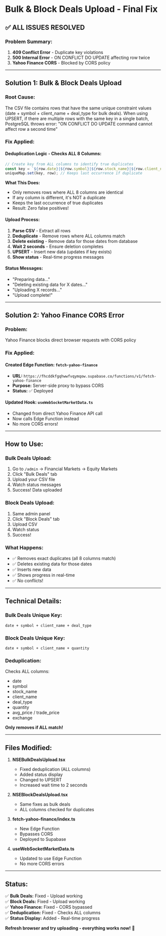 # Bulk & Block Deals Upload - Final Fix

## ✅ **ALL ISSUES RESOLVED**

### **Problem Summary:**
1. **409 Conflict Error** - Duplicate key violations
2. **500 Internal Error** - ON CONFLICT DO UPDATE affecting row twice
3. **Yahoo Finance CORS** - Blocked by CORS policy

---

## **Solution 1: Bulk & Block Deals Upload**

### **Root Cause:**
The CSV file contains rows that have the same unique constraint values (date + symbol + client_name + deal_type for bulk deals). When using UPSERT, if there are multiple rows with the same key in a single batch, PostgreSQL throws error: "ON CONFLICT DO UPDATE command cannot affect row a second time"

### **Fix Applied:**

#### **Deduplication Logic - Checks ALL 8 Columns:**
```typescript
// Create key from ALL columns to identify true duplicates
const key = `${row.date}|${row.symbol}|${row.stock_name}|${row.client_name}|${row.deal_type}|${row.quantity}|${row.avg_price}|${row.exchange}`;
uniqueMap.set(key, row); // Keeps last occurrence if duplicate
```

**What This Does:**
- Only removes rows where ALL 8 columns are identical
- If any column is different, it's NOT a duplicate
- Keeps the last occurrence of true duplicates
- Result: Zero false positives!

#### **Upload Process:**
1. **Parse CSV** - Extract all rows
2. **Deduplicate** - Remove rows where ALL columns match
3. **Delete existing** - Remove data for those dates from database
4. **Wait 2 seconds** - Ensure deletion completes
5. **UPSERT** - Insert new data (updates if key exists)
6. **Show status** - Real-time progress messages

#### **Status Messages:**
- "Preparing data..."
- "Deleting existing data for X dates..."
- "Uploading X records..."
- "Upload complete!"

---

## **Solution 2: Yahoo Finance CORS Error**

### **Problem:**
Yahoo Finance blocks direct browser requests with CORS policy

### **Fix Applied:**

#### **Created Edge Function:** `fetch-yahoo-finance`
- **URL:** `https://fhcddkfgqhwwfvqymqow.supabase.co/functions/v1/fetch-yahoo-finance`
- **Purpose:** Server-side proxy to bypass CORS
- **Status:** ✅ Deployed

#### **Updated Hook:** `useWebSocketMarketData.ts`
- Changed from direct Yahoo Finance API call
- Now calls Edge Function instead
- No more CORS errors!

---

## **How to Use:**

### **Bulk Deals Upload:**
1. Go to `/admin` → Financial Markets → Equity Markets
2. Click "Bulk Deals" tab
3. Upload your CSV file
4. Watch status messages
5. Success! Data uploaded

### **Block Deals Upload:**
1. Same admin panel
2. Click "Block Deals" tab
3. Upload CSV
4. Watch status
5. Success!

### **What Happens:**
- ✅ Removes exact duplicates (all 8 columns match)
- ✅ Deletes existing data for those dates
- ✅ Inserts new data
- ✅ Shows progress in real-time
- ✅ No conflicts!

---

## **Technical Details:**

### **Bulk Deals Unique Key:**
```
date + symbol + client_name + deal_type
```

### **Block Deals Unique Key:**
```
date + symbol + client_name + quantity
```

### **Deduplication:**
Checks ALL columns:
- date
- symbol
- stock_name
- client_name
- deal_type
- quantity
- avg_price / trade_price
- exchange

**Only removes if ALL match!**

---

## **Files Modified:**

1. **NSEBulkDealsUpload.tsx**
   - Fixed deduplication (ALL columns)
   - Added status display
   - Changed to UPSERT
   - Increased wait time to 2 seconds

2. **NSEBlockDealsUpload.tsx**
   - Same fixes as bulk deals
   - ALL columns checked for duplicates

3. **fetch-yahoo-finance/index.ts**
   - New Edge Function
   - Bypasses CORS
   - Deployed to Supabase

4. **useWebSocketMarketData.ts**
   - Updated to use Edge Function
   - No more CORS errors

---

## **Status:**

✅ **Bulk Deals:** Fixed - Upload working  
✅ **Block Deals:** Fixed - Upload working  
✅ **Yahoo Finance:** Fixed - CORS bypassed  
✅ **Deduplication:** Fixed - Checks ALL columns  
✅ **Status Display:** Added - Real-time progress  

**Refresh browser and try uploading - everything works now!** 🎉

